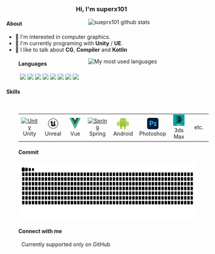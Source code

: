 <h3 align="center">Hi, I'm superx101</h3>
<img align="right" src="https://github-readme-stats.vercel.app/api?username=superx101&show_icons=true"
  alt="sueprx101 github stats" width="287px" style="display: block; margin-bottom: 1rem;">
<div>
  <h4>About</h4>
  <ul>
    <li>🌱 I'm interested in computer graphics.</li>
    <li>🏢 I'm currently programing with <strong>Unity</strong> / <strong>UE</strong>.</li>
    <li>💬 I like to talk about <strong>CG</strong>, <strong>Compiler</strong> and <strong>Kotlin</strong></li>
  </ul>
</div>
<img align="right"
  src="https://github-readme-stats.vercel.app/api/top-langs/?username=superx101&layout=compact&hide_border=false&langs_count=10"
  alt="My most used languages" width="287px">
<div style="margin-left: 2rem;">
  <h4>Languages</h4>
  &nbsp;<img
    src="https://img.shields.io/badge/C%2B%2B-00599C?style=flat-square&logo=c%2B%2B&logoColor=white">
  </img><img
    src="https://img.shields.io/badge/C%23-641c74?style=flat-square&logo=c-sharp&logoColor=white">
  </img><img
    src="https://img.shields.io/badge/Java-ED8B00?style=flat-square&logo=openjdk&logoColor=white">
  </img><img
    src="https://img.shields.io/badge/Kotlin-ac24e4?style=flat-square&logo=kotlin&logoColor=white">
  </img><img
    src="https://img.shields.io/badge/TypeScript-007ACC?style=flat-square&logo=typescript&logoColor=white">
  </img><img
    src="https://img.shields.io/badge/JavaScript-F7DF1E?style=flat-square&logo=javascript&logoColor=white">
  </img><img
    src="https://img.shields.io/badge/Python-14354C?style=flat-square&logo=python&logoColor=white">
  </img><img
    src="https://img.shields.io/badge/Lua-2C2D72?style=flat-square&logo=lua&logoColor=white">
  </img></div>
<div>
  <h4>Skills</h4>
  &nbsp;
  <table style="margin-left: 2rem;">
    <tr><td align="center" width="70">
        <a href="https://unity.com/" target="_blank">
          <img src="https://profilinator.rishav.dev/skills-assets/unity.png" width="30" height="30" alt="Unity">
        </a>
        <br>Unity
      </td><td align="center" width="70">
        <a href="https://www.unrealengine.com/" target="_blank">
          <img src="asset/unreal.svg" width="30" height="30" alt="Unreal">
        </a>
        <br>Unreal
      </td><td align="center" width="70">
        <a href="https://vuejs.org/" target="_blank">
          <img src="asset/vue.png" width="30" height="30" alt="Vue">
        </a>
        <br>Vue
      </td><td align="center" width="70">
        <a href="https://docs.spring.io/spring-framework/docs" target="_blank">
          <img src="https://profilinator.rishav.dev/skills-assets/springio-icon.svg" width="30" height="30" alt="Spring">
        </a>
        <br>Spring
      </td><td align="center" width="70">
        <a href="https://www.android.com/intl/en_in/" target="_blank">
          <img src="asset/android.svg" width="30" height="30" alt="Android">
        </a>
        <br>Android
      </td><td align="center" width="70">
        <a href="https://www.adobe.com/in/products/photoshop.html" target="_blank">
          <img src="asset/photoshop.svg" width="30" height="30" alt="Photoshop">
        </a>
        <br>Photoshop
      </td><td align="center" width="70">
        <a href="https://www.autodesk.com/products/3ds-max/overview" target="_blank">
          <img src="asset/3dsmax.svg" width="30" height="30" alt="3ds Max">
        </a>
        <br>3ds Max
      </td><td align="center" width="70">
        etc.
      </td>
    </tr>
  </table>
</div>
<div style="margin-left: 2rem;">
  <h4>Commit</h4>
  <picture>
    <source media="(prefers-color-scheme: dark)"
      srcset="https://raw.githubusercontent.com/superx101/superx101/output/github-contribution-grid-snake-dark.svg">
    <source media="(prefers-color-scheme: light)"
      srcset="https://raw.githubusercontent.com/superx101/superx101/output/github-contribution-grid-snake.svg">
    <img height="150px" alt="github contribution grid snake animation"
      src="https://raw.githubusercontent.com/superx101/superx101/output/github-contribution-grid-snake.svg">
  </picture>
</div>
<div style="margin-left: 2rem;">
  <h4>Connect with me</h4>
  &nbsp;<span> Currently supported only on GitHub</span>
</div>